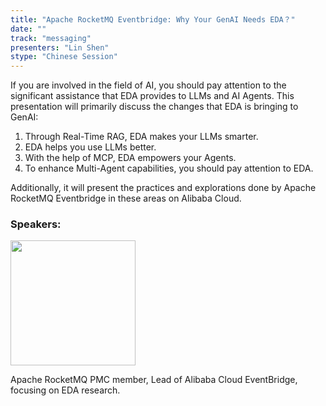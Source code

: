```yaml
---
title: "Apache RocketMQ Eventbridge: Why Your GenAI Needs EDA？"
date: ""
track: "messaging"
presenters: "Lin Shen"
stype: "Chinese Session"
--- 
```


If you are involved in the field of AI, you should pay attention to the significant assistance that EDA provides to LLMs and AI Agents. This presentation will primarily discuss the changes that EDA is bringing to GenAI:

1. Through Real-Time RAG, EDA makes your LLMs smarter.
2. EDA helps you use LLMs better.
3. With the help of MCP, EDA empowers your Agents.
4. To enhance Multi-Agent capabilities, you should pay attention to EDA.

Additionally, it will present the practices and explorations done by Apache RocketMQ Eventbridge in these areas on Alibaba Cloud.

### Speakers:

<img src="https://sessionize.com/image/d767-400o400o1-GDcfWFXy2nx3iSwf9Qd5M1.png" width="200" /><br/>

Apache RocketMQ PMC member,  Lead of Alibaba Cloud EventBridge, focusing on EDA research.